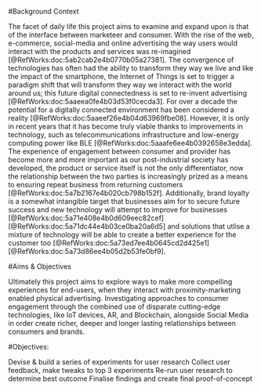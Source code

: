 ﻿<section>

#Background Context

The facet of daily life this project aims to examine and expand upon is that of the interface between marketeer and consumer. With the rise of the web, e-commerce, social-media and online advertising the way users would interact with the products and services was re-imagined [@RefWorks:doc:5ab2cab2e4b0770b05a27381].
The convergence of technologies has often had the ability to transform they way we live and like the impact of the smartphone, the Internet of Things is set to trigger a paradigm shift that will transform they way we interact with the world around us; this future digital connectedness is set to re-invent advertising [@RefWorks:doc:5aaeea0fe4b03d53f0cecda3].
For over a decade the potential for a digitally connected environment has been considered a reality [@RefWorks:doc:5aaeef26e4b04d63969fbe08]. However, it is only in recent years that it has become truly viable thanks to improvements in technology, such as telecommunications infrastructure and low-energy computing power like BLE [@RefWorks:doc:5aaafe6ee4b0392658e3edda].
The experience of engagement between consumer and provider has become more and more important as our post-industrial society has developed, the product or service itself is not the only differentiator, now the relationship between the two parties is increasingly prized as a means to ensuring repeat business from returning customers [@RefWorks:doc:5a7b2167e4b020cb798b152f].
Additionally, brand loyalty is a somewhat intangible target that businesses aim for to secure future success and new technology will attempt to improve for businesses [@RefWorks:doc:5a71e408e4b0d609eec82cef][@RefWorks:doc:5a71dc44e4b03ce0ba20a6d5] and solutions that utlise a mixture of technology will be able to create a better experience for the customer too [@RefWorks:doc:5a73ed7ee4b0645cd2d425e1][@RefWorks:doc:5a73d86ee4b05d2b53fe0bf9].

</section>
<section>

#Aims & Objectives

Ultimately this project aims to explore ways to make more compelling experiences for end-users, when they interact with proximity-marketing enabled physical advertising. Investigating approaches to consumer engagement through the combined use of disparate cutting-edge technologies, like IoT devices, AR, and Blockchain, alongside Social Media in order create richer, deeper and longer lasting relationships between consumers and brands.

</section>
<section>

#Objectives:

Devise & build a series of experiments for user research
Collect  user feedback, make tweaks to top 3 experiments
Re-run user research to determine best outcome
Finalise findings and create final proof-of-concept

</section>
